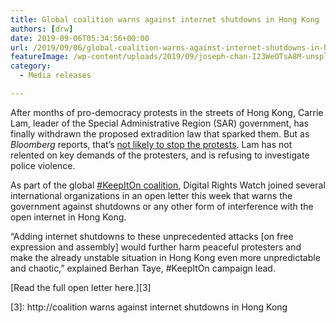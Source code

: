 ```yaml
---
title: Global coalition warns against internet shutdowns in Hong Kong
authors: [drw]
date: 2019-09-06T05:34:56+00:00
url: /2019/09/06/global-coalition-warns-against-internet-shutdowns-in-hong-kong/
featureImage: /wp-content/uploads/2019/09/joseph-chan-I23WeOTsA8M-unsplash.jpg
category:
  - Media releases

---
```

After months of pro-democracy protests in the streets of Hong Kong, Carrie Lam, leader of the Special Administrative Region (SAR) government, has finally withdrawn the proposed extradition law that sparked them. But as _Bloomberg_ reports, that&#8217;s [not likely to stop the protests][1]. Lam has not relented on key demands of the protesters, and is refusing to investigate police violence.

As part of the global [#KeepItOn coalition][2], Digital Rights Watch joined several international organizations in an open letter this week that warns the government against shutdowns or any other form of interference with the open internet in Hong Kong.

&#8220;Adding internet shutdowns to these unprecedented attacks [on free expression and assembly] would further harm peaceful protesters and make the already unstable situation in Hong Kong even more unpredictable and chaotic,&#8221; explained Berhan Taye, #KeepItOn campaign lead.

[Read the full open letter here.][3]

 [1]: https://www.bloomberg.com/news/articles/2019-09-04/lam-s-retreat-in-hong-kong-fails-to-satisfy-impatient-protesters
 [2]: https://www.accessnow.org/keepiton/
 [3]: http://coalition warns against internet shutdowns in Hong Kong
